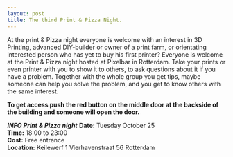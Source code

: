 ```yaml
---
layout: post
title: The third Print & Pizza Night.
---
```

At the print & Pizza night everyone is welcome with an interest in 3D Printing, advanced DIY-builder or owner of a print farm, or orientating interested person who has yet to buy his first printer? Everyone is welcome at the Print & Pizza night hosted at Pixelbar in Rotterdam. Take your prints or even printer with you to show it to others, to ask questions about it if you have a problem. Together with the whole group you get tips, maybe someone can help you solve the problem, and you get to know others with the same interest.

**To get access push the red button on the middle door at the backside of the building and someone will open the door.**

***INFO Print & Pizza night***
**Date:** Tuesday October 25  
**Time:** 18:00 to 23:00  
**Cost:** Free entrance  
**Location:** Keilewerf 1 Vierhavenstraat 56 Rotterdam
